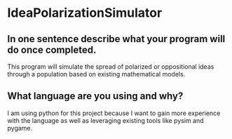 # IdeaPolarizationSimulator

## In one sentence describe what your program will do once completed.

This program will simulate the spread of polarized or oppositional ideas through a population based on existing mathematical models.

## What language are you using and why?

I am using python for this project because I want to gain more experience with the language as well as leveraging existing tools like pysim and pygame.
